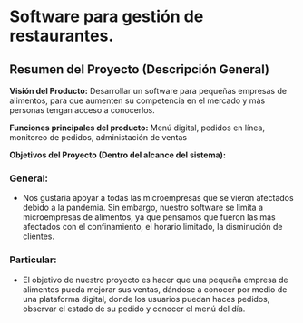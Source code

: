 
# Software para gestión de restaurantes.

## Resumen del Proyecto (Descripción General)
**Visión del Producto:** Desarrollar un software para pequeñas empresas de alimentos, para que aumenten su competencia en el mercado y más personas tengan acceso a conocerlos.

**Funciones principales del producto:** Menú digital, pedidos en línea, monitoreo de pedidos, administación de ventas


**Objetivos del Proyecto (Dentro del alcance del sistema):** 
### **General:**

- Nos gustaría apoyar a todas las microempresas que se vieron afectados debido a la pandemia. Sin embargo, nuestro software se limita a microempresas de alimentos,       ya que pensamos que fueron las más afectados con el confinamiento, el horario limitado, la disminución de clientes.

### **Particular:**
- El objetivo de nuestro proyecto es hacer que una pequeña empresa de alimentos pueda mejorar sus ventas, dándose a conocer por medio de una plataforma digital,         donde los usuarios puedan haces pedidos, observar el estado de su pedido y conocer el menú del día.

 
